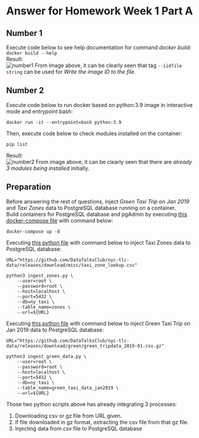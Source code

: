 # Answer for Homework Week 1 Part A

## Number 1
Execute code below to see help documentation for command _docker build_: <br>
```docker build --help``` <br>
Result: <br>
![number1](https://user-images.githubusercontent.com/99194827/214724884-9f6e5e99-a66e-4f54-bce8-631647372dd5.png)
From image above, it can be clearly seen that tag ```--iidfile string``` can be used for _Write the image ID to the file_. <br>

## Number 2
Execute code below to run docker based on python:3.9 image in interactive mode and entrypoint bash: <br>
```
docker run -it --entrypoint=bash python:3.9
```
Then, execute code below to check modules installed on the container: <br>
```
pip list
```
Result: <br>
![number2](https://user-images.githubusercontent.com/99194827/214727087-0cf22a1a-35d4-483a-8ede-729ae2d3fd56.png)
From image above, it can be clearly seen that there are _already 3 modules being installed_ initially.

## Preparation
Before answering the rest of questions, inject _Green Taxi Trip on Jan 2019_ and _Taxi Zones_ data to PostgreSQL database running on a container. <br>
Build containers for PostgreSQL database and pgAdmin by executing [this docker-compose file](https://github.com/ahmdxrzky/de-zoomcamp-2023/blob/main/week1/docker-compose.yaml) with command below: <br>
```
docker-compose up -d
```
Executing [this python file](https://github.com/ahmdxrzky/de-zoomcamp-2023/blob/main/week1/ingest_zones.py) with command below to inject Taxi Zones data to PostgreSQL database: <br>
```
URL="https://github.com/DataTalksClub/nyc-tlc-data/releases/download/misc/taxi_zone_lookup.csv"

python3 ingest_zones.py \
    --user=root \
    --password=root \
    --host=localhost \
    --port=5432 \
    --db=ny_taxi \
    --table_name=zones \
    --url=${URL}
```
Executing [this python file](https://github.com/ahmdxrzky/de-zoomcamp-2023/blob/main/week1/ingest_green_data.py) with command below to inject Green Taxi Trip on Jan 2019 data to PostgreSQL database: <br>
```
URL="https://github.com/DataTalksClub/nyc-tlc-data/releases/download/green/green_tripdata_2019-01.csv.gz"

python3 ingest_green_data.py \
    --user=root \
    --password=root \
    --host=localhost \
    --port=5432 \
    --db=ny_taxi \
    --table_name=green_taxi_data_jan2019 \
    --url=${URL}
```
Those two python scripts above has already integrating 3 processes: <br>
1. Downloading csv or gz file from URL given.
2. If file downloaded in gz format, extracting the csv file from that gz file.
3. Injecting data from csv file to PostgreSQL database
